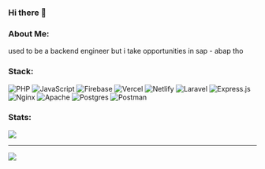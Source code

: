 ### Hi there 👋

### About Me:
used to be a backend engineer but i take opportunities in sap - abap tho <br>

### Stack:
![PHP](https://img.shields.io/badge/php-%23777BB4.svg?style=flat&logo=php&logoColor=white) ![JavaScript](https://img.shields.io/badge/javascript-%23323330.svg?style=flat&logo=javascript&logoColor=%23F7DF1E) ![Firebase](https://img.shields.io/badge/firebase-%23039BE5.svg?style=flat&logo=firebase) ![Vercel](https://img.shields.io/badge/vercel-%23000000.svg?style=flat&logo=vercel&logoColor=white) ![Netlify](https://img.shields.io/badge/netlify-%23000000.svg?style=flat&logo=netlify&logoColor=#00C7B7) ![Laravel](https://img.shields.io/badge/laravel-%23FF2D20.svg?style=flat&logo=laravel&logoColor=white) ![Express.js](https://img.shields.io/badge/express.js-%23404d59.svg?style=flat&logo=express&logoColor=%2361DAFB) ![Nginx](https://img.shields.io/badge/nginx-%23009639.svg?style=flat&logo=nginx&logoColor=white) ![Apache](https://img.shields.io/badge/apache-%23D42029.svg?style=flat&logo=apache&logoColor=white) ![Postgres](https://img.shields.io/badge/postgres-%23316192.svg?style=flat&logo=postgresql&logoColor=white) ![Postman](https://img.shields.io/badge/Postman-FF6C37?style=flat&logo=postman&logoColor=white)
### Stats:
<!-- ![](https://github-readme-stats.vercel.app/api?username=irhamrzdy&theme=midnight-purple&hide_border=false&include_all_commits=true&count_private=true) -->
![](https://github-readme-streak-stats.herokuapp.com/?user=irhamrzdy&theme=midnight-purple&hide_border=false)<br/>

---
[![](https://visitcount.itsvg.in/api?id=irhamrzdy&icon=0&color=11)](https://visitcount.itsvg.in)

<!-- Proudly created with GPRM ( https://gprm.itsvg.in ) -->
